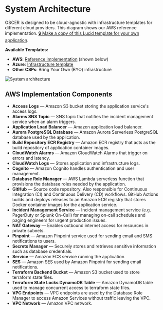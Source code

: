 # System Architecture

OSCER is designed to be cloud-agnostic with infrastructure templates for different cloud providers. This diagram shows our AWS reference implementation. [🔒 Make a copy of this Lucid template for your own application](https://lucid.app/lucidchart/8851888e-1292-4228-8fef-60a61c6b57e7/edit).

**Available Templates:**
- **AWS**: [Reference implementation](https://github.com/navapbc/template-infra) (shown below)
- **Azure**: [Infrastructure template](https://github.com/navapbc/template-infra-azure)
- **Other CSPs**: Bring Your Own (BYO) infrastructure

![System architecture](https://lucid.app/publicSegments/view/e5a36152-200d-4d95-888e-4cdbdab80d1b/image.png)

## AWS Implementation Components

* **Access Logs** — Amazon S3 bucket storing the application service's access logs.
* **Alarms SNS Topic** — SNS topic that notifies the incident management service when an alarm triggers.
* **Application Load Balancer** — Amazon application load balancer.
* **Aurora PostgreSQL Database** — Amazon Aurora Serverless PostgreSQL database used by the application.
* **Build Repository ECR Registry** — Amazon ECR registry that acts as the build repository of application container images.
* **CloudWatch Alarms** — Amazon CloudWatch Alarms that trigger on errors and latency.
* **CloudWatch Logs** — Stores application and infrastructure logs.
* **Cognito** — Amazon Cognito handles authentication and user management.
* **Database Role Manager** — AWS Lambda serverless function that provisions the database roles needed by the application.
* **GitHub** — Source code repository. Also responsible for Continuous Integration (CI) and Continuous Delivery (CD) workflows. GitHub Actions builds and deploys releases to an Amazon ECR registry that stores Docker container images for the application service.
* **Incident Management Service** — Incident management service (e.g. PagerDuty or Splunk On-Call) for managing on-call schedules and paging engineers for urgent production issues.
* **NAT Gateway** — Enables outbound internet access for resources in private subnets.
* **Pinpoint** — Amazon Pinpoint service used for sending email and SMS notifications to users.
* **Secrets Manager** — Securely stores and retrieves sensitive information such as database credentials.
* **Service** — Amazon ECS service running the application.
* **SES** — Amazon SES used by Amazon Pinpoint for sending email notifications.
* **Terraform Backend Bucket** — Amazon S3 bucket used to store terraform state files.
* **Terraform State Locks DynamoDB Table** — Amazon DynamoDB table used to manage concurrent access to terraform state files.
* **VPC Endpoints** — VPC endpoints are used by the Database Role Manager to access Amazon Services without traffic leaving the VPC.
* **VPC Network** — Amazon VPC network.
